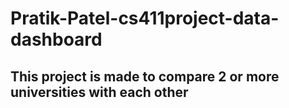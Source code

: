 # Pratik-Patel-cs411project-data-dashboard
## This project is made to compare 2 or more universities with each other
